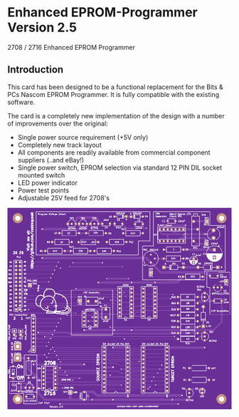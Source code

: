 # Enhanced EPROM-Programmer Version 2.5

2708 / 2716 Enhanced EPROM Programmer

## Introduction

This card has been designed to be a functional replacement for the Bits & PCs Nascom EPROM Programmer.  It is fully compatible with the existing software.

The card is a completely new implementation of the design with a number of improvements over the original:

* Single power source requirement (+5V only)
* Completely new track layout
* All components are readily available from commercial component suppliers (..and eBay!)
* Single power switch,  EPROM selection via standard 12 PIN DIL socket mounted switch
* LED power indicator
* Power test points
* Adjustable 25V feed for 2708's

![PCB From JLCPCB](pcb.png)

